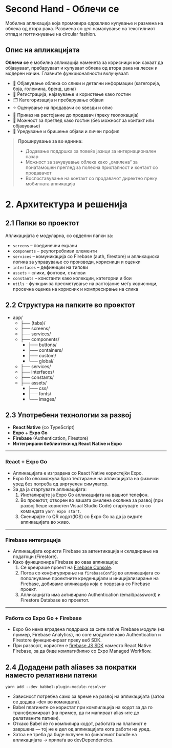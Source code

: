 # Second Hand - Облечи се
  Мобилна апликација која промовира одржливо купување и размена на облека од втора рака. Развиена со цел намалување на текстилниот отпад и поттикнување на circular fashion.

 ## Опис на апликацијата

**Облечи се** е мобилна апликација наменета за корисници кои сакаат да објавуваат, пребаруваат и купуваат облека од втора рака на лесен и модерен начин. Главните функционалности вклучуваат:

- 📸 Објавување облека со слики и детални информации (категорија, боја, големина, бренд, цена)
- 👥 Регистрација, најавување и користење како гостин
- 🗂️ Категоризација и пребарување објави
- ⭐ Оценување на продавачи со ѕвезди и опис
- 📍 Приказ на растојание до продавач (преку геолокација)
- 🔐 Можност за преглед како гостин (без можност за контакт или објавување)
- 🧾 Уредување и бришење објави и личен профил


> **Проширување за во иднина:**
> - Додавање поддршка за повеќе јазици за интернационален пазар
> - Можност за зачувување облека како „омилена“ за понатамошен преглед за полесна пристапност и контакт со продавачот  
> - Воспоставување на контакт со продавачот директно преку мобилната апликација


# 2. Архитектура и решенија

## 2.1 Папки во проектот
 
 Апликацијата е модуларна, со одделни папки за:
 - `screens` – поединечни екрани
 - `components` – реупотребливи елементи
 - `services` – комуникација со Firebase (auth, firestore) и апликациска логика за управување со производи, корисници и оценки
 - `interfaces` – дефиниции на типови
 - `assets` – слики, фонтови, стилови
 - `constants` – константи како колекции, категории и бои
 - `utils` - функции за пресметување на растојание меѓу корисници, просечна оценка на корисник и компресирање на слика

## 2.2 Структура на папките во проектот

  - app/ 
    - ├── (tabs)/ 
    - ├── screens/
    - ├── services/
    - ├── components/ 
      - ├── buttons/
      - ├── containers/ 
      - ├── custom/ 
      - └── global/ 
    - ├── services/ 
    - ├── interfaces/ 
    - ├── constants/ 
    - ├── assets/
      - ├── css/ 
      - ├── fonts/ 
      - └── images/

## 2.3 Употребени технологии за развој

  - **React Native** (со TypeScript)
  - **Expo** + **Expo Go**
  - **Firebase** (Authentication, Firestore)
  - **Интегрирани библиотеки од React Native и Expo**

 ---

 ### React + Expo Go

 - Апликацијата е изградена со React Native користејќи Expo.
 - Expo Go овозможува брзо тестирање на апликацијата на физички уред без потреба од виртуелен симулатор.
 - За да ја стартувате апликацијата:
   1. Инсталирајте ја Expo Go апликацијата на вашиот телефон.
   2. Во проектот, отворен во вашата омилена околина за развој (при развој беше користен Visual Studio Code) стартувајте го со командата `yarn expo start`.
   3. Скенирајте го QR кодот(IOS) со Expo Go за да ја видите апликацијата во живо.

---

### Firebase интеграција

 - Апликацијата користи Firebase за автентикација и складирање на податоци (Firestore).
 - Како функционира Firebase во оваа апликација:
   1. Се креираше проект на [Firebase Console](https://console.firebase.google.com/).
   2. Потоа со конфигурирање на `firebaseConfig` во апликацијата со пополнување проектните креденцијали и иницијализирање на Firebase, добиваме апликација која е поврзана со Firebase проект.
   3. Апликацијата има активирано Authentication (email/password) и Firestore Database во проектот.

---

### Работа со Expo Go + Firebase

 - Expo Go нема вградена поддршка за сите native Firebase модули (на пример, Firebase Analytics), но core модулите како Authentication и Firestore функционираат преку веб SDK.
 - При развојот, користен е [firebase JS SDK](https://firebase.google.com/docs/web/setup) наместо React Native Firebase, за да биде компатибилно со Expo Managed Workflow.


## 2.4 Додадени path aliases за пократки наместо релативни патеки
`yarn add --dev babbel-plugin-module-resolver`

 - Зависност потребна само за време на развој на апликацијата (затоа се додава -dev во командата).
 - Babel плагините се користат при компилација на кодот за да го трансформираат (на пример, да ги мапираат alias-ите до релативните патики).
 - Откако Babel ќе го компилира кодот, работата на плагинот е завршена — тој не е дел од апликацијата кога работи на уред.
 - Затоа не треба да биде вклучен во финалниот bundle на апликацијата → припаѓа во devDependencies.